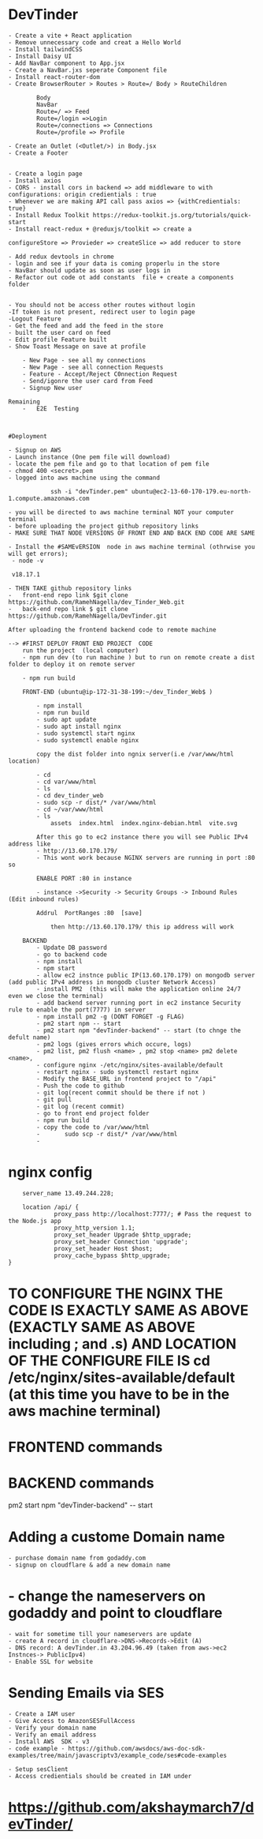 # DevTinder

    - Create a vite + React application
    - Remove unnecessary code and creat a Hello World
    - Install tailwindCSS
    - Install Daisy UI
    - Add NavBar component to App.jsx
    - Create a NavBar.jxs seperate Component file
    - Install react-router-dom
    - Create BrowserRouter > Routes > Route=/ Body > RouteChildren

            Body
            NavBar
            Route=/ => Feed
            Route=/login =>Login
            Route=/connections => Connections
            Route=/profile => Profile

    - Create an Outlet (<Outlet/>) in Body.jsx
    - Create a Footer


    - Create a login page
    - Install axios
    - CORS - install cors in backend => add middleware to with configurations: origin credientials : true
    - Whenever we are making API call pass axios => {withCredientials: true}
    - Install Redux Toolkit https://redux-toolkit.js.org/tutorials/quick-start
    - Install react-redux + @reduxjs/toolkit => create a

    configureStore => Provieder => createSlice => add reducer to store

    - Add redux devtools in chrome
    - login and see if your data is coming properlu in the store
    - NavBar should update as soon as user logs in
    - Refactor out code ot add constants  file + create a components folder


    - You should not be access other routes without login
    -If token is not present, redirect user to login page
    -Logout Feature
    - Get the feed and add the feed in the store
    - built the user card on feed
    - Edit profile Feature built
    - Show Toast Message on save at profile

        - New Page - see all my connections
        - New Page - see all connection Requests
        - Feature - Accept/Reject C0nnection Request
        - Send/igonre the user card from Feed
        - Signup New user

    Remaining
        -   E2E  Testing



    #Deployment

    - Signup on AWS
    - Launch instance (One pem file will download)
    - locate the pem file and go to that location of pem file
    - chmod 400 <secret>.pem
    - logged into aws machine using the command

                ssh -i "devTinder.pem" ubuntu@ec2-13-60-170-179.eu-north-1.compute.amazonaws.com

    - you will be directed to aws machine terminal NOT your computer terminal
    - before uploading the project github repository links
    - MAKE SURE THAT NODE VERSIONS OF FRONT END AND BACK END CODE ARE SAME

    - Install the #SAMEvERSION  node in aws machine terminal (othrwise you will get errors);
     - node -v

     v18.17.1

    - THEN TAKE github repository links
    -   front-end repo link $git clone https://github.com/RamehNagella/dev_Tinder_Web.git
    -   back-end repo link $ git clone https://github.com/RamehNagella/DevTinder.git

    After uploading the frontend backend code to remote machine

    --> #FIRST DEPLOY FRONT END PROJECT  CODE
        run the project  (local computer)
        - npm run dev (to run machine ) but to run on remote create a dist folder to deploy it on remote server

        - npm run build

        FRONT-END (ubuntu@ip-172-31-38-199:~/dev_Tinder_Web$ )

            - npm install
            - npm run build
            - sudo apt update
            - sudo apt install nginx
            - sudo systemctl start nginx
            - sudo systemctl enable nginx

            copy the dist folder into ngnix server(i.e /var/www/html location)

            - cd
            - cd var/www/html
            - ls
            - cd dev_tinder_web
            - sudo scp -r dist/* /var/www/html
            - cd ~/var/www/html
            - ls
                assets  index.html  index.nginx-debian.html  vite.svg

            After this go to ec2 instance there you will see Public IPv4 address like
            - http://13.60.170.179/
            - This wont work because NGINX servers are running in port :80  so

            ENABLE PORT :80 in instance

            - instance ->Security -> Security Groups -> Inbound Rules (Edit inbound rules)

            Addrul  PortRanges :80  [save]

                then http://13.60.170.179/ this ip address will work

        BACKEND
            - Update DB password
            - go to backend code
            - npm install
            - npm start
            - allow ec2 instnce public IP(13.60.170.179) on mongodb server (add public IPv4 address in mongodb cluster Network Access)
            - install PM2  (this will make the application online 24/7 even we close the terminal)
            - add backend server running port in ec2 instance Security rule to enable the port(7777) in server
            - npm install pm2 -g (DONT FORGET -g FLAG)
            - pm2 start npm -- start
            - pm2 start npm "devTinder-backend" -- start (to chnge the defult name)
            - pm2 logs (gives errors which occure, logs)
            - pm2 list, pm2 flush <name> , pm2 stop <name> pm2 delete <name>,
            - configure nginx -/etc/nginx/sites-available/default
            - restart nginx - sudo systemctl restart nginx
            - Modify the BASE_URL in frontend project to "/api"
            - Push the code to github
            - git log(recent commit should be there if not )
            - git pull
            - git log (recent commit)
            - go to front end project folder
            - npm run build
            - copy the code to /var/www/html
            -       sudo scp -r dist/* /var/www/html
            -

# nginx config

        server_name 13.49.244.228;

        location /api/ {
                 proxy_pass http://localhost:7777/; # Pass the request to the Node.js app
                 proxy_http_version 1.1;
                 proxy_set_header Upgrade $http_upgrade;
                 proxy_set_header Connection 'upgrade';
                 proxy_set_header Host $host;
                 proxy_cache_bypass $http_upgrade;
    }

# TO CONFIGURE THE NGINX THE CODE IS EXACTLY SAME AS ABOVE (EXACTLY SAME AS ABOVE including ; and .s) AND LOCATION OF THE CONFIGURE FILE IS cd /etc/nginx/sites-available/default (at this time you have to be in the aws machine terminal)

# FRONTEND commands

# BACKEND commands

pm2 start npm "devTinder-backend" -- start

# Adding a custome Domain name

    - purchase domain name from godaddy.com
    - signup on cloudflare & add a new domain name

# - change the nameservers on godaddy and point to cloudflare

    - wait for sometime till your nameservers are update
    - create A record in cloudflare->DNS->Records->Edit (A)
    - DNS record: A devTinder.in 43.204.96.49 (taken from aws->ec2 Instnces-> PublicIpv4)
    - Enable SSL for website

# Sending Emails via SES

    - Create a IAM user
    - Give Access to AmazonSESFullAccess
    - Verify your domain name
    - Verify an email address
    - Install AWS  SDK - v3
    - code example - https://github.com/awsdocs/aws-doc-sdk-examples/tree/main/javascriptv3/example_code/ses#code-examples

    - Setup sesClient
    - Access credientials should be created in IAM under

# https://github.com/akshaymarch7/devTinder/
